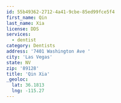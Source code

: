```yaml
---
id: 55b49362-2712-4a41-9cbe-85ed99fce5f4
first_name: Qin
last_name: Xia
license: DDS
services:
  - dentist
category: Dentists
address: '7401 Washington Ave '
city: 'Las Vegas'
state: NV
zip: '89128'
title: 'Qin Xia'
_geoloc:
  lat: 36.1813
  lng: -115.27
---
```

